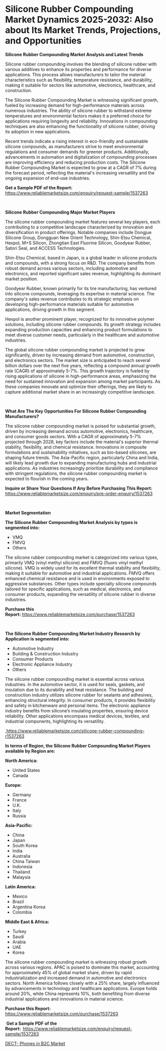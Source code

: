 <p><h1>Silicone Rubber Compounding Market Dynamics 2025-2032: Also about Its Market Trends, Projections, and Opportunities</h1></p><p><strong>Silicone Rubber Compounding Market Analysis and Latest Trends</strong></p>
<p><p>Silicone rubber compounding involves the blending of silicone rubber with various additives to enhance its properties and performance for diverse applications. This process allows manufacturers to tailor the material characteristics such as flexibility, temperature resistance, and durability, making it suitable for sectors like automotive, electronics, healthcare, and construction.</p><p>The Silicone Rubber Compounding Market is witnessing significant growth, fueled by increasing demand for high-performance materials across numerous industries. The ability of silicone rubber to withstand extreme temperatures and environmental factors makes it a preferred choice for applications requiring longevity and reliability. Innovations in compounding techniques are also enhancing the functionality of silicone rubber, driving its adoption in new applications.</p><p>Recent trends indicate a rising interest in eco-friendly and sustainable silicone compounds, as manufacturers strive to meet environmental regulations and consumer demands for greener products. Additionally, advancements in automation and digitalization of compounding processes are improving efficiency and reducing production costs. The Silicone Rubber Compounding Market is expected to grow at a CAGR of 7% during the forecast period, reflecting the material's increasing versatility and the ongoing expansion of end-use industries.</p></p>
<p><strong>Get a Sample PDF of the Report:&nbsp;</strong> <a href="https://www.reliablemarketsize.com/enquiry/request-sample/1537263?utm_campaign=3175&utm_medium=2&utm_source=Github&utm_content=ia&utm_term=24032025&utm_id=silicone-rubber-compounding">https://www.reliablemarketsize.com/enquiry/request-sample/1537263</a></p>
<p>&nbsp;</p>
<p><strong>Silicone Rubber Compounding Major Market Players</strong></p>
<p><p>The silicone rubber compounding market features several key players, each contributing to a competitive landscape characterized by innovation and diversification in product offerings. Notable companies include Dongjue Silicone Group, Dongguan New Orient Technology, Shin-Etsu Chemical, Hexpol, M+S Silicon, Zhongtian East Fluorine Silicon, Goodyear Rubber, Satori Seal, and ACCESS Technologies.</p><p>Shin-Etsu Chemical, based in Japan, is a global leader in silicone products and compounds, with a strong focus on R&D. The company benefits from robust demand across various sectors, including automotive and electronics, and reported significant sales revenue, highlighting its dominant market position.</p><p>Goodyear Rubber, known primarily for its tire manufacturing, has ventured into silicone compounds, leveraging its expertise in material science. The company's sales revenue contributes to its strategic emphasis on developing high-performance materials suitable for automotive applications, driving growth in this segment.</p><p>Hexpol is another prominent player, recognized for its innovative polymer solutions, including silicone rubber compounds. Its growth strategy includes expanding production capacities and enhancing product formulations to meet diverse customer needs, particularly in the healthcare and automotive industries.</p><p>The global silicone rubber compounding market is projected to grow significantly, driven by increasing demand from automotive, construction, and electronics sectors. The market size is anticipated to reach several billion dollars over the next five years, reflecting a compound annual growth rate (CAGR) of approximately 5-7%. This growth trajectory is fueled by rising applications of silicone in high-performance areas, emphasizing the need for sustained innovation and expansion among market participants. As these companies innovate and optimize their offerings, they are likely to capture additional market share in an increasingly competitive landscape.</p></p>
<p>&nbsp;</p>
<p><strong>What Are The Key Opportunities For Silicone Rubber Compounding Manufacturers?</strong></p>
<p><p>The silicone rubber compounding market is poised for substantial growth, driven by increasing demand across automotive, electronics, healthcare, and consumer goods sectors. With a CAGR of approximately 5-7% projected through 2028, key factors include the material's superior thermal stability, flexibility, and chemical resistance. Innovations in composite formulations and sustainability initiatives, such as bio-based silicones, are shaping future trends. The Asia-Pacific region, particularly China and India, will likely lead growth due to expanding manufacturing hubs and industrial applications. As industries increasingly prioritize durability and compliance with stringent regulations, the silicone rubber compounding market is expected to flourish in the coming years.</p></p>
<p><strong>Inquire or Share Your Questions If Any Before Purchasing This Report:</strong> <a href="https://www.reliablemarketsize.com/enquiry/pre-order-enquiry/1537263?utm_campaign=3175&utm_medium=2&utm_source=Github&utm_content=ia&utm_term=24032025&utm_id=silicone-rubber-compounding">https://www.reliablemarketsize.com/enquiry/pre-order-enquiry/1537263</a></p>
<p>&nbsp;</p>
<p><strong>Market Segmentation</strong></p>
<p><strong>The Silicone Rubber Compounding Market Analysis by types is segmented into:</strong></p>
<p><ul><li>VMQ</li><li>FMVQ</li><li>Others</li></ul></p>
<p><p>The silicone rubber compounding market is categorized into various types, primarily VMQ (vinyl methyl silicone) and FMVQ (fluoro vinyl methyl silicone). VMQ is widely used for its excellent thermal stability and flexibility, making it suitable for automotive and industrial applications. FMVQ offers enhanced chemical resistance and is used in environments exposed to aggressive substances. Other types include specialty silicone compounds tailored for specific applications, such as medical, electronics, and consumer products, expanding the versatility of silicone rubber in diverse industries.</p></p>
<p><strong>Purchase this Report:&nbsp;</strong><a href="https://www.reliablemarketsize.com/purchase/1537263?utm_campaign=3175&utm_medium=2&utm_source=Github&utm_content=ia&utm_term=24032025&utm_id=silicone-rubber-compounding">https://www.reliablemarketsize.com/purchase/1537263</a></p>
<p>&nbsp;</p>
<p><strong>The Silicone Rubber Compounding Market Industry Research by Application is segmented into:</strong></p>
<p><ul><li>Automotive Industry</li><li>Building & Construction Industry</li><li>Consumer Products</li><li>Electronic Appliance Industry</li><li>Others</li></ul></p>
<p><p>The silicone rubber compounding market is essential across various industries. In the automotive sector, it is used for seals, gaskets, and insulation due to its durability and heat resistance. The building and construction industry utilizes silicone rubber for sealants and adhesives, enhancing structural integrity. In consumer products, it provides flexibility and safety in kitchenware and personal items. The electronic appliance industry benefits from silicone’s insulating properties, ensuring device reliability. Other applications encompass medical devices, textiles, and industrial components, highlighting its versatility.</p></p>
<p><a href="https://www.reliablemarketsize.com/silicone-rubber-compounding-r1537263?utm_campaign=3175&utm_medium=2&utm_source=Github&utm_content=ia&utm_term=24032025&utm_id=silicone-rubber-compounding">&nbsp;https://www.reliablemarketsize.com/silicone-rubber-compounding-r1537263</a></p>
<p><strong>In terms of Region, the Silicone Rubber Compounding Market Players available by Region are:</strong></p>
<p>
    <p> <strong> North America: </strong>
        <ul>
            <li>United States</li>
            <li>Canada</li>
        </ul>
        </p> 
    <p> <strong> Europe: </strong>
        <ul>
            <li>Germany</li>
            <li>France</li>
            <li>U.K.</li>
            <li>Italy</li>
            <li>Russia</li>
        </ul>
        </p> 
    <p> <strong> Asia-Pacific: </strong>
        <ul>
            <li>China</li>
            <li>Japan</li>
            <li>South Korea</li>
            <li>India</li>
            <li>Australia</li>
            <li>China Taiwan</li>
            <li>Indonesia</li>
            <li>Thailand</li>
            <li>Malaysia</li>
        </ul>
        </p> 
    <p> <strong> Latin America: </strong>
        <ul>
            <li>Mexico</li>
            <li>Brazil</li>
            <li>Argentina Korea</li>
            <li>Colombia</li>
        </ul>
        </p> 
    <p> <strong> Middle East & Africa: </strong>
        <ul>
            <li>Turkey</li>
            <li>Saudi</li>
            <li>Arabia</li>
            <li>UAE</li>
            <li>Korea</li>
        </ul>
    </p>
    </p>
<p><p>The silicone rubber compounding market is witnessing robust growth across various regions. APAC is poised to dominate this market, accounting for approximately 45% of global market share, driven by rapid industrialization and increased demand in automotive and electronics sectors. North America follows closely with a 25% share, largely influenced by advancements in technology and healthcare applications. Europe holds around 20%, while China represents 10%, both benefiting from diverse industrial applications and innovations in material science.</p></p>
<p><strong>Purchase this Report: </strong><a href="https://www.reliablemarketsize.com/purchase/1537263?utm_campaign=3175&utm_medium=2&utm_source=Github&utm_content=ia&utm_term=24032025&utm_id=silicone-rubber-compounding">https://www.reliablemarketsize.com/purchase/1537263</a></p>
<p>&nbsp;<strong>Get a Sample PDF of the Report:&nbsp;&nbsp;</strong><a href="https://www.reliablemarketsize.com/enquiry/request-sample/1537263?utm_campaign=3175&utm_medium=2&utm_source=Github&utm_content=ia&utm_term=24032025&utm_id=silicone-rubber-compounding">https://www.reliablemarketsize.com/enquiry/request-sample/1537263</a></p>
<p><strong></strong></p>
<p><p><a href="https://github.com/joshuagarcia509/Market-Research-Report-List-1/blob/main/dect-phones-in-b2c-market.md?utm_campaign=3175&utm_medium=2&utm_source=Github&utm_content=ia&utm_term=24032025&utm_id=silicone-rubber-compounding">DECT- Phones in B2C Market</a></p></p>